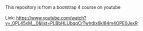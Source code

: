 This repository is from a bootstrap 4 course on youtube
<br/> <br/>
Link: https://www.youtube.com/watch?v=_0PL45xM__0&list=PLBbHLUbqqCrTwIrdix6kl84m4OPE0JexR
